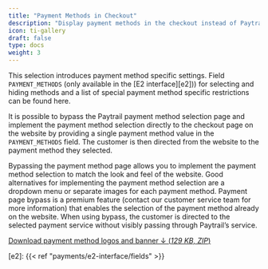 ```yaml
---
title: "Payment Methods in Checkout"
description: "Display payment methods in the checkout instead of Paytrail's payment page."
icon: ti-gallery
draft: false
type: docs
weight: 3
---
```


This selection introduces payment method specific settings. Field `PAYMENT_METHODS` (only available in the [E2 interface][e2])) for selecting and hiding methods and a list of special payment method specific restrictions can be found here.

It is possible to bypass the Paytrail payment method selection page and implement the payment method selection directly to the checkout page on the website by providing a single payment method value in the `PAYMENT_METHODS` field. The customer is then directed from the website to the payment method they selected.

Bypassing the payment method page allows you to implement the payment method selection to match the look and feel of the website. Good alternatives for implementing the payment method selection are a dropdown menu or separate images for each payment method.
Payment page bypass is a premium feature (contact our customer service team for more information) that enables the selection of the payment method already on the website. When using bypass, the customer is directed to the selected payment service without visibly passing through Paytrail’s service.

[Download payment method logos and banner ↓ (_129 KB, ZIP_)](https://cdn2.hubspot.net/hubfs/335946/Files/Verkkomaksupainikkeet-logot-ja-bannerit.zip)

[e2]: {{< ref "payments/e2-interface/fields" >}}
